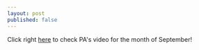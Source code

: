 ```yaml
---
layout: post
published: false
---
```

Click right [here](https://youtu.be/SyDY2_SQWxE) to check PA's video for the month of September!

